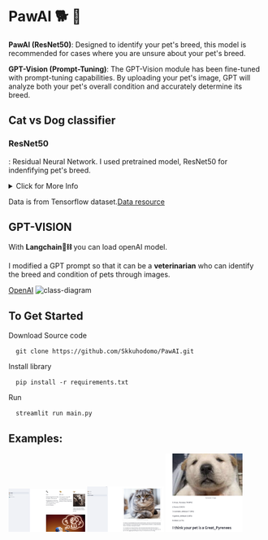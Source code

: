 # PawAI 🐕 🐾

**PawAI (ResNet50)**: Designed to identify your pet's breed, this model is recommended for cases where you are unsure about your pet's breed.


**GPT-Vision (Prompt-Tuning)**: The GPT-Vision module has been fine-tuned with prompt-tuning capabilities. By uploading your pet's image, GPT will analyze both your pet's overall condition and accurately determine its breed.
## Cat vs Dog classifier

### ResNet50
: Residual Neural Network. I used pretrained model, ResNet50 for indenfifying pet's breed. 

<details>
<summary>Click for More Info</summary>
  
### PlainNet(Left) &rightarrow; ResNet(Right)
<div align = "center">
<img src="http://incredible.ai/assets/images/resnet_plain.png", width="35%", height="35%"/>
<img src="https://upload.wikimedia.org/wikipedia/commons/b/ba/ResBlock.png", width="50%", height="50%"/>
</div>

**"Is learning better networks as easy as stacking more layers?"**


ResNet was prompted by a pivotal question: does incorporating more layers consistently lead to superior models? PainNet's primary aim was to minimize H(x). However, this proves to be challenging when the value of x is not fixed and can be altered in models. Researchers posit that addressing this challenge becomes feasible when x is intricately linked to the output, expressed as F(x) + x. Consequently, in this context, H(x) is represented as F(x) + x. To minimize H(x), the emphasis shifts to ensuring that F(x) = -x. This underlying concept forms the essence of ResNet. Despite the dynamic nature of x in both models, ResNet redefines the role of F(x) to align with x. This shift in focus significantly enhances accuracy. 

[References](https://arxiv.org/pdf/1409.1556.pdf)

### Process of learning(ResNet50)
![preview](https://miro.medium.com/v2/resize:fit:1400/format:webp/1*-JY0Nx8HXlNyJNijEyCWUg.jpeg)
https://jisuhan.tistory.com/71
<br/>
</details>

Data is from Tensorflow dataset.[Data resource](https://www.tensorflow.org/datasets/catalog/cats_vs_dogs)


## GPT-VISION
With **Langchain🦜⛓️** you can load openAI model. 

I modified a GPT prompt so that it can be a **veterinarian** who can identify the breed and condition of pets through images.

[OpenAI](https://platform.openai.com/docs/guides/vision)
![class-diagram](http://www.plantuml.com/plantuml/proxy?src=https://raw.githubusercontent.com/Skkuhodomo/PawAI/main/diagram/langchain-gpt-vision.puml) 

## To Get Started 

Download Source code 
```
  git clone https://github.com/Skkuhodomo/PawAI.git
```
</pre>

Install library
```
  pip install -r requirements.txt
```
Run
```
  streamlit run main.py
```

## Examples: 
<div>
<img src="images/2.png" width="30%" height="30%"/>
<img src="images/3.png" width="30%" height="30%"/>
<img src="images/4.png" width="30%" height="30%"/>
</div>
